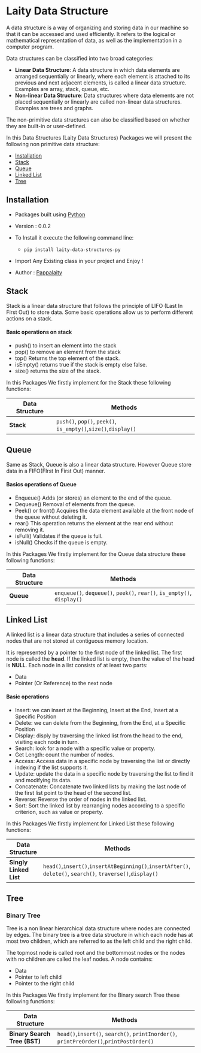 # Laity Data Structure

A data structure is a way of organizing and storing data in our machine so that it can be accessed and used efficiently. It refers to the logical or mathematical representation of data, as well as the implementation in a computer program.

Data structures can be classified into two broad categories:

*   **Linear Data Structure**: A data structure in which data elements are arranged sequentially or linearly, where each element is attached to its previous and next adjacent elements, is called a linear data structure. Examples are array, stack, queue, etc.
*   **Non-linear Data Structure**: Data structures where data elements are not placed sequentially or linearly are called non-linear data structures. Examples are trees and graphs.

The non-primitive data structures can also be classified based on whether they are built-in or user-defined.

In this Data Structures (Laity Data Structures) Packages we will present the following non primitive data structure:

*   [Installation](#installation)
*   [Stack](#stack)
*   [Queue](#queue)
*   [Linked List](#linked-list)
*   [Tree](#tree)


## Installation
* Packages built using [Python]()
* Version : 0.0.2
* To Install it execute the following command line:

  * `pip install laity-data-structures-py`
* Import Any Existing class in your project and Enjoy !
* Author : [Pappalaity](https://github.com/PappaLaity)

## Stack

Stack is a linear data structure that follows the principle of LIFO (Last In First Out) to store data.
Some basic operations allow us to perform different actions on a stack.

#### Basic operations on stack

*   push() to insert an element into the stack
*   pop() to remove an element from the stack
*   top() Returns the top element of the stack.
*   isEmpty() returns true if the stack is empty else false.
*   size() returns the size of the stack.

In this Packages We firstly implement for the Stack these following functions:
<table>
  <thead>
    <tr>
      <th>Data Structure</th>
      <th> Methods</th>
    </tr>
  </thead>
  <tbody>
    <tr>
      <td><strong>Stack</strong></td>
      <td><code>push()</code>, <code>pop()</code>, <code>peek()</code>, <code>is_empty()</code>,<code>size()</code>,<code>display()</code></td>
    </tr>
  </tbody>
</table>

## Queue

Same as Stack, Queue is also a linear data structure. However Queue store data in a FIFO(FIrst In First Out) manner.

#### Basics operations of Queue


*   Enqueue() Adds (or stores) an element to the end of the queue.
*   Dequeue() Removal of elements from the queue.
*   Peek() or front() Acquires the data element available at the front node of the queue without deleting it.
*   rear() This operation returns the element at the rear end without removing it.
*   isFull() Validates if the queue is full.
*   isNull() Checks if the queue is empty.

In this Packages We firstly implement for the Queue data structure these following functions:
<table>
  <thead>
    <tr>
      <th>Data Structure</th>
      <th> Methods</th>
    </tr>
  </thead>
  <tbody>
    <tr>
      <td><strong>Queue</strong></td>
      <td><code>enqueue()</code>, <code>dequeue()</code>, <code>peek()</code>, <code>rear()</code>, <code>is_empty()</code>, <code>display()</code></td>
    </tr>
  </tbody>
</table>

## Linked List

A linked list is a linear data structure that includes a series of connected nodes that are not stored at contiguous memory location.

It is represented by a pointer to the first node of the linked list. The first node is called the **head**. If the linked list is empty, then the value of the head is **NULL**. Each node in a list consists of at least two parts:

* Data
* Pointer (Or Reference) to the next node

#### Basic operations



*   Insert: we can insert at the Beginning, Insert at the End, Insert at a Specific Position
*   Delete: we can delete from the Beginning, from the End, at a Specific Position
*   Display: disply by traversing the linked list from the head to the end, visiting each node in turn.
*   Search: look for a node with a specific value or property.
*   Get Length: count the number of nodes.
*   Access: Access data in a specific node by traversing the list or directly indexing if the list supports it.
*   Update: update the data in a specific node by traversing the list to find it and modifying its data.
*   Concatenate: Concatenate two linked lists by making the last node of the first list point to the head of the second list.
*   Reverse: Reverse the order of nodes in the linked list.
*   Sort: Sort the linked list by rearranging nodes according to a specific criterion, such as value or property.


In this Packages We firstly implement for Linked List these following functions:

<table>
  <thead>
    <tr>
      <th>Data Structure</th>
      <th> Methods</th>
    </tr>
  </thead>
  <tbody>
    <tr>
      <td><strong>Singly Linked List</strong></td>
      <td><code>head()</code>,<code>insert()</code>,<code>insertAtBeginning()</code>,<code>insertAfter()</code>, <code>delete()</code>, <code>search()</code>, <code>traverse()</code>,<code>display()</code></td>
    </tr>
  </tbody>
</table>

## Tree

### Binary Tree

Tree is a non linear hierarchical data structure where nodes are connected by edges. The binary tree is a tree data structure in which each node has at most two children, which are referred to as the left child and the right child.


The topmost node is called root and the  bottommost nodes or the nodes with no children are called the leaf nodes. A node contains:

* Data
* Pointer to left child
* Pointer to the right child

In this Packages We firstly implement for the Binary search Tree these following functions:

<table>
  <thead>
    <tr>
      <th>Data Structure</th>
      <th> Methods</th>
    </tr>
  </thead>
  <tbody>
    <tr>
      <td><strong>Binary Search Tree (BST)</strong></td>
      <td><code>head()</code>,<code>insert()</code>, <code>search()</code>, <code>printInorder()</code>, <code>printPreOrder()</code>,<code>printPostOrder()</code></td>
    </tr>
  </tbody>
</table>

